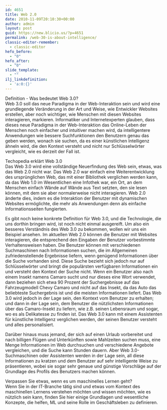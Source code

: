 ```yaml
---
id: 4651
title: Web 2.0
date: 2010-11-09T20:10:30+00:00
author: admin
layout: post
guid: https://new.blicio.us/?p=4651
permalink: /web-30-is-about-intelligence/
classic-editor-remember:
  - classic-editor
hefo_before:
  - "0"
hefo_after:
  - "0"
slide_template:
  - ""
ilj_linkdefinition:
  - 'a:0:{}'
---
```

Definition - Was bedeutet Web 3.0?  
Web 3.0 soll das neue Paradigma in der Web-Interaktion sein und wird eine grundlegende Veränderung in der Art und Weise, wie Entwickler Websites erstellen, aber noch wichtiger, wie Menschen mit diesen Websites interagieren, markieren. Informatiker und Internetexperten glauben, dass dieses neue Paradigma in der Web-Interaktion das Online-Leben der Menschen noch einfacher und intuitiver machen wird, da intelligentere Anwendungen wie bessere Suchfunktionen den Benutzern genau das geben werden, wonach sie suchen, da es einer künstlichen Intelligenz ähneln wird, die den Kontext versteht und nicht nur Schlüsselwörter vergleicht, wie es derzeit der Fall ist.

Techopedia erklärt Web 3.0  
Das Web 3.0 wird eine vollständige Neuerfindung des Web sein, etwas, was das Web 2.0 nicht war. Das Web 2.0 war einfach eine Weiterentwicklung des ursprünglichen Web, das mit einer Bibliothek verglichen werden kann, da das Web 1.0 im Wesentlichen eine Infothek war, ein Ort, an dem Menschen einfach Wände auf Wände aus Text setzten, den sie lesen können, mit dem sie aber normalerweise nicht interagieren. Web 2.0 änderte dies, indem es die Interaktion der Benutzer mit dynamischen Websites ermöglichte, die mehr als Anwendungen denn als einfache Informationsseiten fungierten.

Es gibt noch keine konkrete Definition für Web 3.0, und die Technologie, die uns dorthin bringen wird, ist noch nicht einmal ausgereift. Um also ein besseres Verständnis des Web 3.0 zu bekommen, wollen wir uns ein Beispiel ansehen. Im aktuellen Web 2.0 können die Benutzer mit Websites interagieren, die entsprechend den Eingaben der Benutzer vorbestimmte Verhaltensweisen haben. Die Benutzer können mit verschiedenen Suchmaschinen nach Informationen suchen, die im Allgemeinen zufriedenstellende Ergebnisse liefern, wenn genügend Informationen über die Suche vorhanden sind. Diese Suche bezieht sich jedoch nur auf Schlüsselwörter und bringt die populärsten verfügbaren Informationen ein und versteht den Kontext der Suche nicht. Wenn ein Benutzer also nach einem Insekt namens Camaro sucht und nur dieses eine Wort verwendet, dann beziehen sich etwa 90 Prozent der Suchergebnisse auf das Fahrzeugmodell Chevy Camaro und nicht auf das Insekt, da das Auto das beliebteste Suchergebnis ist und die meisten Informationen liefert. Das Web 3.0 wird jedoch in der Lage sein, den Kontext vom Benutzer zu erhalten; und dann in der Lage sein, dem Benutzer die nützlichsten Informationen über das Camaro-Insekt zu liefern, wie z.B. seinen Lebensraum und sogar, wo es als Delikatesse zu finden ist. Das Web 3.0 kann mit einem Assistenten für künstliche Intelligenz verglichen werden, der seinen Benutzer versteht und alles personalisiert.

Darüber hinaus muss jemand, der sich auf einen Urlaub vorbereitet und nach billigen Flügen und Unterkünften sowie Mahlzeiten suchen muss, eine Menge Informationen im Web durchsuchen und verschiedene Angebote vergleichen, und die Suche kann Stunden dauern. Aber Web 3.0-Suchmaschinen oder Assistenten werden in der Lage sein, all diese Informationen zu kratzen und dem Benutzer auf sehr intelligente Weise zu präsentieren, wobei sie sogar sehr genaue und günstige Vorschläge auf der Grundlage des Profils des Benutzers machen können.

Verpassen Sie etwas, wenn es um maschinelles Lernen geht?  
Wenn Sie in der IT-Branche tätig sind und etwas vom Kontext des maschinellen Lernens verstehen möchten und wissen möchten, wie es nützlich sein kann, finden Sie hier einige Grundlagen und wesentliche Konzepte, die helfen, ML und seine Rolle im Geschäftsleben zu definieren.